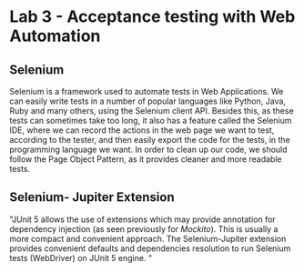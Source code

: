 # Lab 3 - Acceptance testing with Web Automation

## Selenium

Selenium is a framework used to automate tests in  Web Applications. We can easily write tests in a number of popular languages like Python, Java, Ruby and many others, using the Selenium client API. Besides this, as these tests can  sometimes take too long, it also has a feature called the Selenium IDE, where we can record the actions in the web page we want to test, according to the tester, and then easily export the code for the tests, in the programming language we want. In order to clean up our code, we should follow the Page Object Pattern, as it provides cleaner and more readable tests.

## Selenium- Jupiter Extension

"JUnit 5 allows the use of extensions which may provide annotation for dependency injection (as seen previously for *Mockito*). This is usually a more compact and convenient approach. The Selenium-Jupiter extension provides convenient defaults and dependencies resolution to run Selenium tests (WebDriver) on JUnit 5 engine. "


